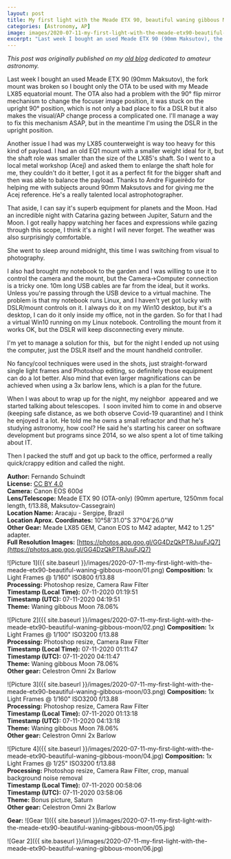 ```yaml
---
layout: post
title: My first light with the Meade ETX 90, beautiful waning gibbous Moon
categories: [Astronomy, AP]
image: images/2020-07-11-my-first-light-with-the-meade-etx90-beautiful-waning-gibbous-moon/01.png
excerpt: "Last week I bought an used Meade ETX 90 (90mm Maksutov), the fork mount was broken so I bought only the OTA to be used with my Meade LX85 equatorial mount. The OTA also had a problem with the 90° flip mirror mechanism to change the focuser image position, it was stuck on the upright 90° position, which is not only a bad place to fix a DSLR but it also makes the visual/AP change process a complicated one. I'll manage a way to fix this mechanism ASAP, but in the meantime I'm using the DSLR in the upright position."
---
```


*This post was originally published on my [old blog](https://boredprogrammer.postach.io/post/my-first-light-with-the-meade-etx-90-beautiful-waning-gibbous-moon) dedicated to amateur astronomy.*

Last week I bought an used Meade ETX 90 (90mm Maksutov), the fork mount was broken so I bought only the OTA to be used with my Meade LX85 equatorial mount. The OTA also had a problem with the 90° flip mirror mechanism to change the focuser image position, it was stuck on the upright 90° position, which is not only a bad place to fix a DSLR but it also makes the visual/AP change process a complicated one. I'll manage a way to fix this mechanism ASAP, but in the meantime I'm using the DSLR in the upright position.

Another issue I had was my LX85 counterweight is way too heavy for this kind of payload. I had an old EQ1 mount with a smaller weight ideal for it, but the shaft role was smaller than the size of the LX85's shaft. So I went to a local metal workshop (Acej) and asked them to enlarge the shaft hole for me, they couldn't do it better, I got it as a perfect fit for the bigger shaft and then was able to balance the payload. Thanks to Andre Figueirêdo for helping me with subjects around 90mm Maksutovs and for giving me the Acej reference. He's a really talented local astrophotographer.

That aside, I can say it's superb equipment for planets and the Moon. Had an incredible night with Catarina gazing between Jupiter, Saturn and the Moon. I got really happy watching her faces and expressions while gazing through this scope, I think it's a night I will never forget. The weather was also surprisingly comfortable.

She went to sleep around midnight, this time I was switching from visual to photography.

I also had brought my notebook to the garden and I was willing to use it to control the camera and the mount, but the Camera->Computer connection is a tricky one. 10m long USB cables are far from the ideal, but it works. Unless you're passing through the USB device to a virtual machine. The problem is that my notebook runs Linux, and I haven't yet got lucky with DSLR/mount controls on it. I always do it on my Win10 desktop, but it's a desktop, I can do it only inside my office, not in the garden. So for that I had a virtual Win10 running on my Linux notebook. Controlling the mount from it works OK, but the DSLR will keep disconnecting every minute.

I'm yet to manage a solution for this,  but for the night I ended up not using the computer, just the DSLR itself and the mount handheld controller.

No fancy/cool techniques were used in the shots, just straight-forward single light frames and Photoshop editing, so definitely those equipment can do a lot better. Also mind that even larger magnifications can be achieved when using a 3x barlow lens, which is a plan for the future.

When I was about to wrap up for the night, my neighbor  appeared and we started talking about telescopes.  I soon invited him to come in and observe (keeping safe distance, as we both observe Covid-19 quarantine) and I think he enjoyed it a lot. He told me he owns a small refractor and that he's studying astronomy, how cool? He said he's starting his career on software development but programs since 2014, so we also spent a lot of time talking about IT.

Then I packed the stuff and got up back to the office, performed a really quick/crappy edition and called the night.

**Author:** Fernando Schuindt  
**License:** [CC BY 4.0](https://creativecommons.org/licenses/by/4.0/)  
**Camera:** Canon EOS 600d  
**Lens/Telescope:** Meade ETX 90 (OTA-only) (90mm aperture, 1250mm focal length, f/13.88, Maksutov-Cassegrain)  
**Location Name:** Aracaju - Sergipe, Brazil  
**Location Aprox. Coordinates:** 10°58'31.0"S 37°04'26.0"W  
**Other Gear:**  Meade LX85 GEM, Canon EOS to M42 adapter, M42 to 1.25" adapter.  
**Full Resolution Images:** [https://photos.app.goo.gl/GG4DzQkPTRJuuFJQ7](https://photos.app.goo.gl/GG4DzQkPTRJuuFJQ7)  

![Picture 1]({{ site.baseurl }}/images/2020-07-11-my-first-light-with-the-meade-etx90-beautiful-waning-gibbous-moon/01.png)
**Composition:** 1x Light Frames @ 1/160" ISO800 f/13.88  
**Processing:** Photoshop resize, Camera Raw Filter  
**Timestamp (Local Time):** 07-11-2020 01:19:51  
**Timestamp (UTC):** 07-11-2020 04:19:51  
**Theme:** Waning gibbous Moon 78.06%  

![Picture 2]({{ site.baseurl }}/images/2020-07-11-my-first-light-with-the-meade-etx90-beautiful-waning-gibbous-moon/02.png)
**Composition:** 1x Light Frames @ 1/100" ISO3200 f/13.88  
**Processing:** Photoshop resize, Camera Raw Filter  
**Timestamp (Local Time):** 07-11-2020 01:11:47  
**Timestamp (UTC):** 07-11-2020 04:11:47  
**Theme:** Waning gibbous Moon 78.06%  
**Other gear:** Celestron Omni 2x Barlow  

![Picture 3]({{ site.baseurl }}/images/2020-07-11-my-first-light-with-the-meade-etx90-beautiful-waning-gibbous-moon/03.png)
**Composition:** 1x Light Frames @ 1/160" ISO3200 f/13.88  
**Processing:** Photoshop resize, Camera Raw Filter  
**Timestamp (Local Time):** 07-11-2020 01:13:18  
**Timestamp (UTC):** 07-11-2020 04:13:18  
**Theme:** Waning gibbous Moon 78.06%  
**Other gear:** Celestron Omni 2x Barlow  

![Picture 4]({{ site.baseurl }}/images/2020-07-11-my-first-light-with-the-meade-etx90-beautiful-waning-gibbous-moon/04.jpg)
**Composition:** 1x Light Frames @ 1/25" ISO3200 f/13.88  
**Processing:** Photoshop resize, Camera Raw Filter, crop, manual background noise removal  
**Timestamp (Local Time):** 07-11-2020 00:58:06  
**Timestamp (UTC):** 07-11-2020 03:58:06  
**Theme:** Bonus picture, Saturn  
**Other gear:** Celestron Omni 2x Barlow  

**Gear:**
![Gear 1]({{ site.baseurl }}/images/2020-07-11-my-first-light-with-the-meade-etx90-beautiful-waning-gibbous-moon/05.jpg)

![Gear 2]({{ site.baseurl }}/images/2020-07-11-my-first-light-with-the-meade-etx90-beautiful-waning-gibbous-moon/06.jpg)
